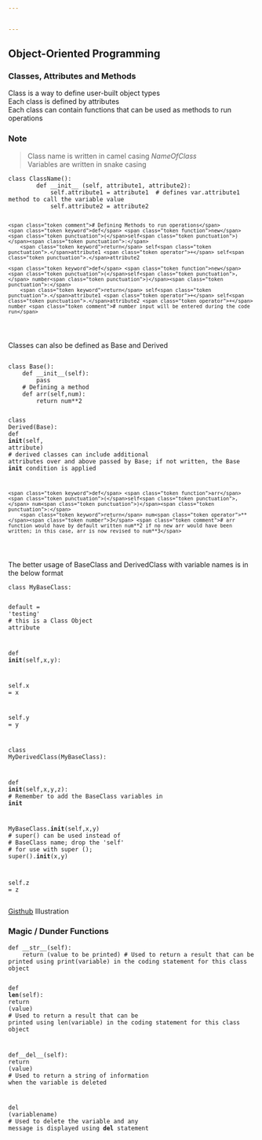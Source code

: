 ```yaml
---


---
```


<h2 id="object-oriented-programming">Object-Oriented Programming</h2>
<h3 id="classes-attributes-and-methods">Classes, Attributes and Methods</h3>
<p>Class is a way to define user-built object types<br>
Each class is defined by attributes<br>
Each class can contain functions that can be used as methods to run operations</p>
<h3 id="note">Note</h3>
<blockquote>
<p>Class name is written in camel casing <em>NameOfClass</em><br>
Variables are written in snake casing</p>
</blockquote>
<pre class=" language-python"><code class="prism  language-python"><span class="token keyword">class</span> <span class="token class-name">ClassName</span><span class="token punctuation">(</span><span class="token punctuation">)</span><span class="token punctuation">:</span>
		<span class="token keyword">def</span> <span class="token function">__init__</span> <span class="token punctuation">(</span>self<span class="token punctuation">,</span> attribute1<span class="token punctuation">,</span> attribute2<span class="token punctuation">)</span><span class="token punctuation">:</span>
			self<span class="token punctuation">.</span>attribute1 <span class="token operator">=</span> attribute1  <span class="token comment"># defines var.attribute1 method to call the variable value	</span>
			self<span class="token punctuation">.</span>attribute2 <span class="token operator">=</span> attribute2
		
	<span class="token comment"># Defining Methods to run operations</span>
	<span class="token keyword">def</span> <span class="token function">new</span><span class="token punctuation">(</span>self<span class="token punctuation">)</span><span class="token punctuation">:</span>
		<span class="token keyword">return</span> self<span class="token punctuation">.</span>attribute1 <span class="token operator">+</span> self<span class="token punctuation">.</span>attribute2
	
	<span class="token keyword">def</span> <span class="token function">new</span><span class="token punctuation">(</span>self<span class="token punctuation">,</span> number<span class="token punctuation">)</span><span class="token punctuation">:</span>
		<span class="token keyword">return</span> self<span class="token punctuation">.</span>attribute1 <span class="token operator">+</span> self<span class="token punctuation">.</span>attribute2 <span class="token operator">+</span> number <span class="token comment"># number input will be entered during the code run</span>
</code></pre>
<p>Classes can also be defined as Base and Derived</p>
<pre class=" language-python"><code class="prism  language-python">
<span class="token keyword">class</span> <span class="token class-name">Base</span><span class="token punctuation">(</span><span class="token punctuation">)</span><span class="token punctuation">:</span>
	<span class="token keyword">def</span> <span class="token function">__init__</span><span class="token punctuation">(</span>self<span class="token punctuation">)</span><span class="token punctuation">:</span>
		<span class="token keyword">pass</span>
	<span class="token comment"># Defining a method</span>
	<span class="token keyword">def</span> <span class="token function">arr</span><span class="token punctuation">(</span>self<span class="token punctuation">,</span>num<span class="token punctuation">)</span><span class="token punctuation">:</span>
		<span class="token keyword">return</span> num<span class="token operator">**</span><span class="token number">2</span>

<span class="token keyword">class</span> <span class="token class-name">Derived</span><span class="token punctuation">(</span>Base<span class="token punctuation">)</span><span class="token punctuation">:</span>
	<span class="token keyword">def</span> <span class="token function">__init__</span><span class="token punctuation">(</span>self<span class="token punctuation">,</span> attribute<span class="token punctuation">)</span> <span class="token comment"># derived classes can include additional attributes over and above passed by Base; if not written, the Base __init__ condition is applied</span>

	<span class="token keyword">def</span> <span class="token function">arr</span><span class="token punctuation">(</span>self<span class="token punctuation">,</span> num<span class="token punctuation">)</span><span class="token punctuation">:</span>
		<span class="token keyword">return</span> num<span class="token operator">**</span><span class="token number">3</span> <span class="token comment"># arr function would have by default written num**2 if no new arr would have been written; in this case, arr is now revised to num**3</span>
</code></pre>
<p>The better usage of BaseClass and DerivedClass with variable names is in the below format</p>
<pre class=" language-python"><code class="prism  language-python"><span class="token keyword">class</span> <span class="token class-name">MyBaseClass</span><span class="token punctuation">:</span>

default <span class="token operator">=</span> <span class="token string">'testing'</span>  <span class="token comment"># this is a Class Object attribute</span>

<span class="token keyword">def</span>  <span class="token function">__init__</span><span class="token punctuation">(</span>self<span class="token punctuation">,</span>x<span class="token punctuation">,</span>y<span class="token punctuation">)</span><span class="token punctuation">:</span>

self<span class="token punctuation">.</span>x <span class="token operator">=</span> x

self<span class="token punctuation">.</span>y <span class="token operator">=</span> y

<span class="token keyword">class</span>  <span class="token class-name">MyDerivedClass</span><span class="token punctuation">(</span>MyBaseClass<span class="token punctuation">)</span><span class="token punctuation">:</span>

<span class="token keyword">def</span>  <span class="token function">__init__</span><span class="token punctuation">(</span>self<span class="token punctuation">,</span>x<span class="token punctuation">,</span>y<span class="token punctuation">,</span>z<span class="token punctuation">)</span><span class="token punctuation">:</span>  <span class="token comment"># Remember to add the BaseClass variables in __init__</span>

MyBaseClass<span class="token punctuation">.</span>__init__<span class="token punctuation">(</span>self<span class="token punctuation">,</span>x<span class="token punctuation">,</span>y<span class="token punctuation">)</span>  <span class="token comment"># super() can be used instead of </span>
                               <span class="token comment"># BaseClass name; drop the 'self'</span>
                               <span class="token comment"># for use with super (); super().__init__(x,y)</span>

self<span class="token punctuation">.</span>z <span class="token operator">=</span> z
</code></pre>
<p><a href="https://gist.github.com/nilotpalc/130ced35b548ab5a93151814435c86f4">Gisthub</a> Illustration</p>
<h3 id="magic--dunder-functions">Magic / Dunder Functions</h3>
<pre class=" language-python"><code class="prism  language-python"><span class="token keyword">def</span> <span class="token function">__str__</span><span class="token punctuation">(</span>self<span class="token punctuation">)</span><span class="token punctuation">:</span>
	<span class="token keyword">return</span> <span class="token punctuation">(</span>value to be printed<span class="token punctuation">)</span> <span class="token comment"># Used to return a result that can be printed using print(variable) in the coding statement for this class object</span>

<span class="token keyword">def</span> <span class="token function">__len__</span><span class="token punctuation">(</span>self<span class="token punctuation">)</span><span class="token punctuation">:</span>
	<span class="token keyword">return</span> <span class="token punctuation">(</span>value<span class="token punctuation">)</span> <span class="token comment"># Used to return a result that can be printed using len(variable) in the coding statement for this class object</span>

def__del__<span class="token punctuation">(</span>self<span class="token punctuation">)</span><span class="token punctuation">:</span>
	<span class="token keyword">return</span> <span class="token punctuation">(</span>value<span class="token punctuation">)</span> <span class="token comment"># Used to return a string of information when the variable is deleted</span>

<span class="token keyword">del</span> <span class="token punctuation">(</span>variablename<span class="token punctuation">)</span>  <span class="token comment"># Used to delete the variable and any message is displayed using __del__ statement</span>

</code></pre>

